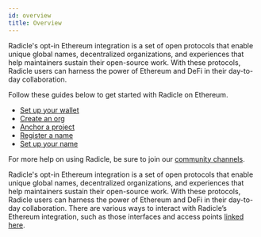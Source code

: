 ```yaml
---
id: overview
title: Overview
---
```


Radicle's opt-in Ethereum integration is a set of open protocols that enable unique global names, decentralized organizations, and experiences that help maintainers sustain their open-source work. With these protocols, Radicle users can harness the power of Ethereum and DeFi in their day-to-day collaboration.

Follow these guides below to get started with Radicle on Ethereum.

* [Set up your wallet][1]
* [Create an org][2]
* [Anchor a project][3]
* [Register a name][4]
* [Set up your name][5]

For more help on using Radicle, be sure to join our [community channels][cc].

Radicle's opt-in Ethereum integration is a set of open protocols that enable unique global names, decentralized organizations, and experiences that help maintainers sustain their open-source work. With these protocols, Radicle users can harness the power of Ethereum and DeFi in their day-to-day collaboration. There are various ways to interact with Radicle’s Ethereum integration, such as those interfaces and access points [linked here][ti].

[1]: connecting-to-ethereum/setting-up-wallet.md
[2]: connecting-to-ethereum/creating-an-org.md
[3]: connecting-to-ethereum/anchoring-projects.md
[4]: connecting-to-ethereum/registering-a-name.md
[5]: connecting-to-ethereum/setting-up-a-name.md

[cc]: get-involved/community.md
[ti]: https://radicle.xyz/tryit.html


